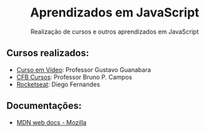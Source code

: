 <h1 align="center">
  Aprendizados em JavaScript
</h1>

<p align="center">
  Realização de cursos e outros aprendizados em JavaScript
</p>

## Cursos realizados:

- [Curso em Vídeo](https://www.youtube.com/playlist?list=PLHz_AreHm4dlsK3Nr9GVvXCbpQyHQl1o1): Professor Gustavo Guanabara
- [CFB Cursos](https://www.youtube.com/playlist?list=PLx4x_zx8csUj3IbPQ4_X5jis_SkCol3eC): Professor Bruno P. Campos
- [Rocketseat](https://skylab.rocketseat.com.br/node/curso-java-script): Diego Fernandes

## Documentações:

- [MDN web docs - Mozilla](https://developer.mozilla.org/pt-BR/docs/Aprender/JavaScript)
